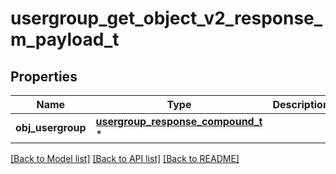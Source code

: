 # usergroup_get_object_v2_response_m_payload_t

## Properties
Name | Type | Description | Notes
------------ | ------------- | ------------- | -------------
**obj_usergroup** | [**usergroup_response_compound_t**](usergroup_response_compound.md) \* |  | 

[[Back to Model list]](../README.md#documentation-for-models) [[Back to API list]](../README.md#documentation-for-api-endpoints) [[Back to README]](../README.md)


